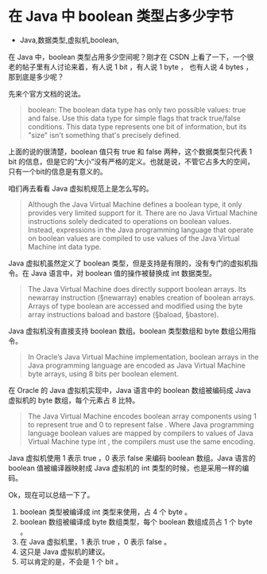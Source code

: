 # 在 Java 中 boolean 类型占多少字节
- Java,数据类型,虚拟机,boolean,

在 Java 中，boolean 类型占用多少空间呢？刚才在 CSDN 上看了一下，一个很老的帖子里有人讨论来着，有人说 1 bit ，有人说 1 byte ， 也有人说 4 bytes ，那到底是多少呢？


先来个官方文档的说法。
> boolean: The boolean data type has only two possible values: true and false. Use this data type for simple flags that track true/false conditions. This data type represents one bit of information, but its "size" isn't something that's precisely defined.

上面的说的很清楚，boolean 值只有 true 和 false 两种，这个数据类型只代表 1 bit 的信息，但是它的“大小”没有严格的定义。也就是说，不管它占多大的空间，只有一个bit的信息是有意义的。

咱们再去看看 Java 虚拟机规范上是怎么写的。

> Although the Java Virtual Machine defines a boolean type, it only provides very limited support for it. There are no Java Virtual Machine instructions solely dedicated to operations on boolean values. Instead, expressions in the Java programming language that operate on boolean values are compiled to use values of the Java Virtual Machine int data type. 

Java 虚拟机虽然定义了 boolean 类型，但是支持是有限的，没有专门的虚拟机指令。在 Java 语言中，对 boolean 值的操作被替换成 int 数据类型。

> The Java Virtual Machine does directly support boolean arrays. Its newarray instruction (§newarray) enables creation of boolean arrays. Arrays of type boolean are accessed and modified using the byte array instructions baload and bastore (§baload, §bastore). 

Java 虚拟机没有直接支持 boolean 数组。boolean 类型数组和 byte 数组公用指令。

> In Oracle’s Java Virtual Machine implementation, boolean arrays in the Java programming language are encoded as Java Virtual Machine byte arrays, using 8 bits per boolean element.

在 Oracle 的 Java 虚拟机实现中，Java 语言中的 boolean 数组被编码成 Java 虚拟机的 byte 数组，每个元素占 8 比特。

> The Java Virtual Machine encodes boolean array components using 1 to represent true and 0 to represent false . Where Java programming language boolean values are mapped by compilers to values of Java Virtual Machine type int , the compilers must use the same encoding. 

Java 虚拟机使用 1 表示 true ，0 表示 false 来编码 boolean 数组。Java 语言的 boolean 值被编译器映射成 Java 虚拟机的 int 类型的时候，也是采用一样的编码。

Ok，现在可以总结一下了。

1. boolean 类型被编译成 int 类型来使用，占 4 个 byte 。
2. boolean 数组被编译成 byte 数组类型，每个 boolean 数组成员占 1 个 byte 。
3. 在 Java 虚拟机里，1 表示 true ，0 表示 false 。
4. 这只是 Java 虚拟机的建议。
5. 可以肯定的是，不会是 1 个 bit 。